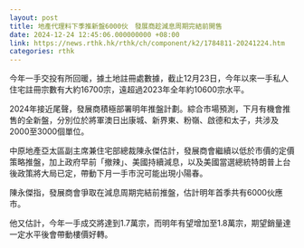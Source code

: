 ```yaml
---
layout: post
title: 地產代理料下季推新盤6000伙　發展商趁減息周期完結前開售
date: 2024-12-24 12:45:06.000000000 +08:00
link: https://news.rthk.hk/rthk/ch/component/k2/1784811-20241224.htm
categories: rthk
---
```


今年一手交投有所回暖，據土地註冊處數據，截止12月23日，今年以來一手私人住宅註冊宗數有大約16700宗，遠超過2023年全年約10600宗水平。

2024年接近尾聲，發展商積極部署明年推盤計劃。綜合市場預測，下月有機會推售的全新盤，分別位於將軍澳日出康城、新界東、粉嶺、啟德和太子，共涉及2000至3000個單位。

中原地產亞太區副主席兼住宅部總裁陳永傑估計，發展商會繼續以低於市價的定價策略推盤，加上政府早前「撤辣」、美國持續減息，以及美國當選總統特朗普上台後政策將大局已定，帶動下月一手市況可能出現小陽春。

陳永傑指，發展商會爭取在減息周期完結前推盤，估計明年首季共有6000伙應市。

他又估計，今年一手成交將達到1.7萬宗，而明年有望增加至1.8萬宗，期望銷量達一定水平後會帶動樓價好轉。
